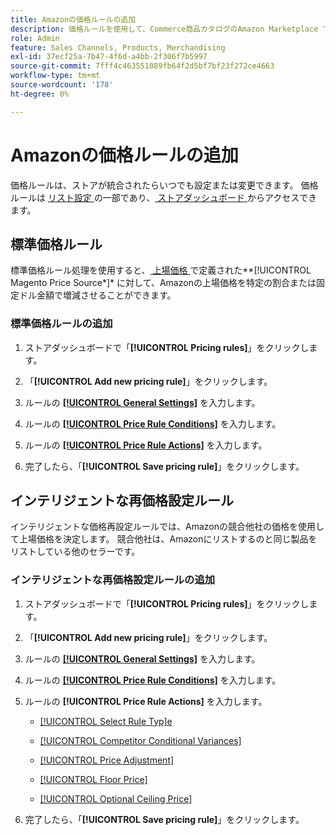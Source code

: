```yaml
---
title: Amazonの価格ルールの追加
description: 価格ルールを使用して、Commerce商品カタログのAmazon Marketplace での上場価格を管理します。
role: Admin
feature: Sales Channels, Products, Merchandising
exl-id: 37ecf25a-7b47-4f6d-a4bb-2f306f7b5997
source-git-commit: 7fff4c463551089fb64f2d5bf7bf23f272ce4663
workflow-type: tm+mt
source-wordcount: '178'
ht-degree: 0%

---
```


# Amazonの価格ルールの追加

価格ルールは、ストアが統合されたらいつでも設定または変更できます。 価格ルールは [ リスト設定 ](./listing-settings.md) の一部であり、[ ストアダッシュボード ](./amazon-store-dashboard.md) からアクセスできます。

## 標準価格ルール

標準価格ルール処理を使用すると、[ 上場価格 ](./listing-price.md) で定義された**[!UICONTROL Magento Price Source*]* に対して、Amazonの上場価格を特定の割合または固定ドル金額で増減させることができます。

### 標準価格ルールの追加

1. ストアダッシュボードで「**[!UICONTROL Pricing rules]**」をクリックします。

1. 「**[!UICONTROL Add new pricing rule]**」をクリックします。

1. ルールの **[[!UICONTROL General Settings]](./pricing-rule-general-settings.md)** を入力します。

1. ルールの **[[!UICONTROL Price Rule Conditions]](./pricing-rule-conditions.md)** を入力します。

1. ルールの **[[!UICONTROL Price Rule Actions]](./standard-price-rules.md)** を入力します。

1. 完了したら、「**[!UICONTROL Save pricing rule]**」をクリックします。

## インテリジェントな再価格設定ルール

インテリジェントな価格再設定ルールでは、Amazonの競合他社の価格を使用して上場価格を決定します。 競合他社は、Amazonにリストするのと同じ製品をリストしている他のセラーです。

### インテリジェントな再価格設定ルールの追加

1. ストアダッシュボードで「**[!UICONTROL Pricing rules]**」をクリックします。

1. 「**[!UICONTROL Add new pricing rule]**」をクリックします。

1. ルールの **[[!UICONTROL General Settings]](./pricing-rule-general-settings.md)** を入力します。

1. ルールの **[[!UICONTROL Price Rule Conditions]](./pricing-rule-conditions.md)** を入力します。

1. ルールの **[!UICONTROL Price Rule Actions]** を入力します。

   - [[!UICONTROL Select Rule Typ]e](./intelligent-repricing-rules.md)

   - [[!UICONTROL Competitor Conditional Variances]](./competitor-conditional-variances.md)

   - [[!UICONTROL Price Adjustment]](./price-adjustment.md)

   - [[!UICONTROL Floor Price]](./floor-price.md)

   - [[!UICONTROL Optional Ceiling Price]](./optional-ceiling-price.md)

1. 完了したら、「**[!UICONTROL Save pricing rule]**」をクリックします。
